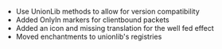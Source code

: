 - Use UnionLib methods to allow for version compatibility
- Added OnlyIn markers for clientbound packets
- Added an icon and missing translation for the well fed effect
- Moved enchantments to unionlib's registries